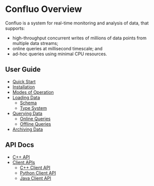 # Confluo Overview

Confluo is a system for real-time monitoring and analysis of data, that supports:

* high-throughput concurrent writes of millions of data points from multiple data streams;
* online queries at millisecond timescale; and 
* ad-hoc queries using minimal CPU resources.

## User Guide

* [Quick Start](quick_start.md)
* [Installation](install.md)
* [Modes of Operation](modes_of_operation.md)
* [Loading Data](loading_data.md)
    - [Schema](schema.md)
    - [Type System](type_system.md)
* [Querying Data](queries.md)
    - [Online Queries](online_queries.md)
    - [Offline Queries](offline_queries.md)
* [Archiving Data](data_archival.md)

## API Docs

* [C++ API](cpp_api.md)
* [Client APIs](client_api.md)
    - [C++ Client API](cpp_client_api.md)
    - [Python Client API](python_client_api.md)
    - [Java Client API](java_client_api.md)